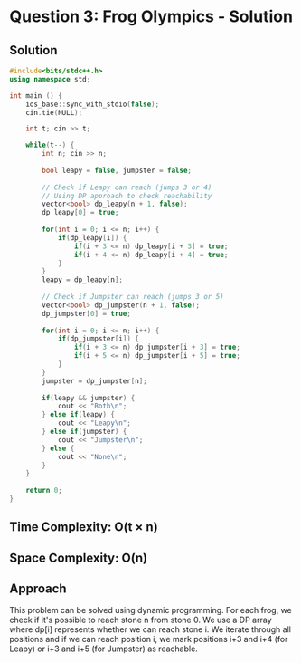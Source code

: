 # Question 3: Frog Olympics - Solution

## Solution

```cpp
#include<bits/stdc++.h>
using namespace std;

int main () {
    ios_base::sync_with_stdio(false);
    cin.tie(NULL);

    int t; cin >> t;

    while(t--) {
        int n; cin >> n;
        
        bool leapy = false, jumpster = false;
        
        // Check if Leapy can reach (jumps 3 or 4)
        // Using DP approach to check reachability
        vector<bool> dp_leapy(n + 1, false);
        dp_leapy[0] = true;
        
        for(int i = 0; i <= n; i++) {
            if(dp_leapy[i]) {
                if(i + 3 <= n) dp_leapy[i + 3] = true;
                if(i + 4 <= n) dp_leapy[i + 4] = true;
            }
        }
        leapy = dp_leapy[n];
        
        // Check if Jumpster can reach (jumps 3 or 5)
        vector<bool> dp_jumpster(n + 1, false);
        dp_jumpster[0] = true;
        
        for(int i = 0; i <= n; i++) {
            if(dp_jumpster[i]) {
                if(i + 3 <= n) dp_jumpster[i + 3] = true;
                if(i + 5 <= n) dp_jumpster[i + 5] = true;
            }
        }
        jumpster = dp_jumpster[n];
        
        if(leapy && jumpster) {
            cout << "Both\n";
        } else if(leapy) {
            cout << "Leapy\n";
        } else if(jumpster) {
            cout << "Jumpster\n";
        } else {
            cout << "None\n";
        }
    }
    
    return 0;
}
```

## Time Complexity: O(t × n)
## Space Complexity: O(n)

## Approach
This problem can be solved using dynamic programming. For each frog, we check if it's possible to reach stone n from stone 0. We use a DP array where dp[i] represents whether we can reach stone i. We iterate through all positions and if we can reach position i, we mark positions i+3 and i+4 (for Leapy) or i+3 and i+5 (for Jumpster) as reachable.